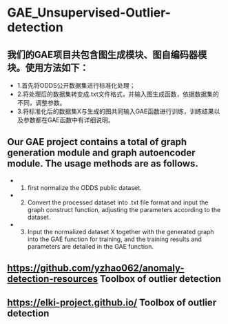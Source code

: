 # GAE_Unsupervised-Outlier-detection
## 我们的GAE项目共包含图生成模块、图自编码器模块。使用方法如下：
* 1.首先将ODDS公开数据集进行标准化处理；
* 2.将处理后的数据集转变成.txt文件格式，并输入图生成函数，依据数据集的不同，调整参数。
* 3.将标准化后的数据集X与生成的图共同输入GAE函数进行训练，训练结果以及参数都在GAE函数中有详细说明。
## Our GAE project contains a total of graph generation module and graph autoencoder module. The usage methods are as follows.
* 1. first normalize the ODDS public dataset.
* 2. Convert the processed dataset into .txt file format and input the graph construct function, adjusting the parameters according to the dataset.
* 3. Input the normalized dataset X together with the generated graph into the GAE function for training, and the training results and parameters are detailed in the GAE function.
## https://github.com/yzhao062/anomaly-detection-resources  Toolbox of outlier detection
## https://elki-project.github.io/                          Toolbox of outlier detection
